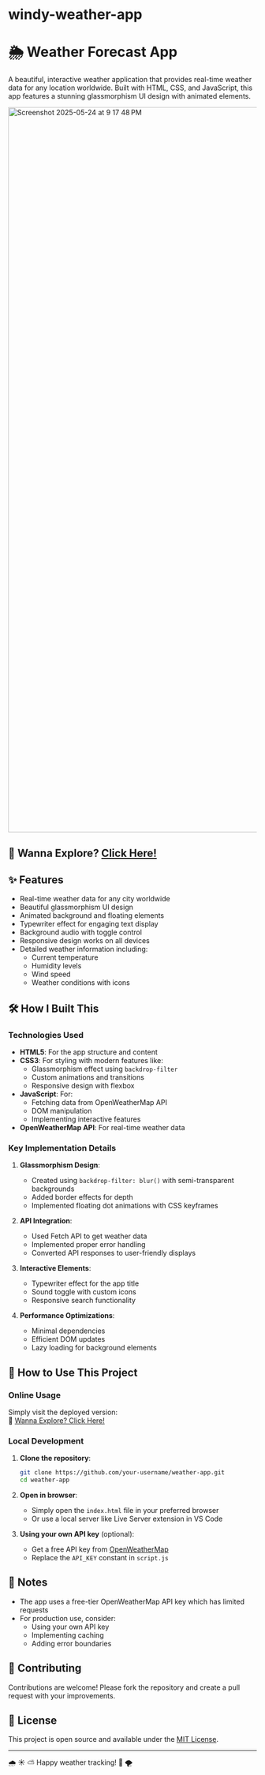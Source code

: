 # windy-weather-app
# 🌦️ Weather Forecast App

A beautiful, interactive weather application that provides real-time weather data for any location worldwide. Built with HTML, CSS, and JavaScript, this app features a stunning glassmorphism UI design with animated elements.

<img width="1470" alt="Screenshot 2025-05-24 at 9 17 48 PM" src="https://github.com/user-attachments/assets/c31047d3-ae47-4c7e-92ee-937d6f36d807" />

## 🔗 Wanna Explore? [Click Here!](https://saikat-bera04.github.io/windy-weather-app/)

## ✨ Features

- Real-time weather data for any city worldwide
- Beautiful glassmorphism UI design
- Animated background and floating elements
- Typewriter effect for engaging text display
- Background audio with toggle control
- Responsive design works on all devices
- Detailed weather information including:
  - Current temperature
  - Humidity levels
  - Wind speed
  - Weather conditions with icons

## 🛠️ How I Built This

### Technologies Used

- **HTML5**: For the app structure and content
- **CSS3**: For styling with modern features like:
  - Glassmorphism effect using `backdrop-filter`
  - Custom animations and transitions
  - Responsive design with flexbox
- **JavaScript**: For:
  - Fetching data from OpenWeatherMap API
  - DOM manipulation
  - Implementing interactive features
- **OpenWeatherMap API**: For real-time weather data

### Key Implementation Details

1. **Glassmorphism Design**:
   - Created using `backdrop-filter: blur()` with semi-transparent backgrounds
   - Added border effects for depth
   - Implemented floating dot animations with CSS keyframes

2. **API Integration**:
   - Used Fetch API to get weather data
   - Implemented proper error handling
   - Converted API responses to user-friendly displays

3. **Interactive Elements**:
   - Typewriter effect for the app title
   - Sound toggle with custom icons
   - Responsive search functionality

4. **Performance Optimizations**:
   - Minimal dependencies
   - Efficient DOM updates
   - Lazy loading for background elements

## 🚀 How to Use This Project

### Online Usage

Simply visit the deployed version:  
🔗 [Wanna Explore? Click Here!](https://saikat-bera04.github.io/windy-weather-app/)

### Local Development

1. **Clone the repository**:
   ```bash
   git clone https://github.com/your-username/weather-app.git
   cd weather-app
   ```

2. **Open in browser**:
   - Simply open the `index.html` file in your preferred browser
   - Or use a local server like Live Server extension in VS Code

3. **Using your own API key** (optional):
   - Get a free API key from [OpenWeatherMap](https://openweathermap.org/)
   - Replace the `API_KEY` constant in `script.js`

## 📝 Notes

- The app uses a free-tier OpenWeatherMap API key which has limited requests
- For production use, consider:
  - Using your own API key
  - Implementing caching
  - Adding error boundaries

## 🤝 Contributing

Contributions are welcome! Please fork the repository and create a pull request with your improvements.

## 📜 License

This project is open source and available under the [MIT License](LICENSE).

---

🌧️ ☀️ ⛅ Happy weather tracking! 🌈 🌪️
